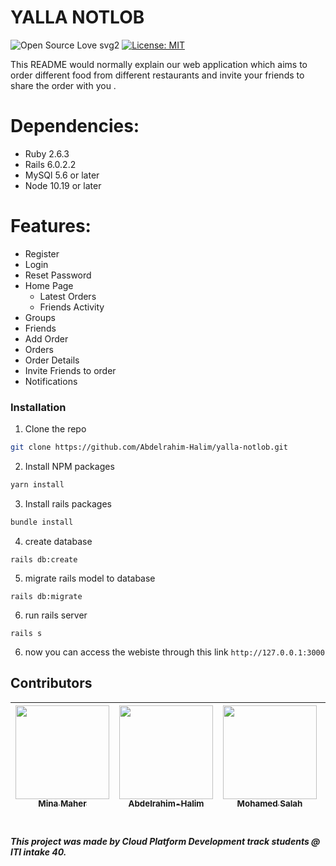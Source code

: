 # YALLA NOTLOB

![Open Source Love svg2](https://badges.frapsoft.com/os/v2/open-source.svg?v=103)
[![License: MIT](https://img.shields.io/badge/License-MIT-yellow.svg)](https://github.com/atefhares/CrowdFunding-Web-App/blob/master/LICENSE)

This README would normally explain our web application which aims to order different food from different restaurants  and invite your friends to share the order with you .
# Dependencies:
* Ruby 2.6.3
* Rails 6.0.2.2
* MySQl 5.6 or later
* Node 10.19 or later
# Features:

* Register
* Login
* Reset Password
* Home Page
  * Latest Orders
  * Friends Activity
* Groups
* Friends
* Add Order
* Orders
* Order Details
* Invite Friends to order
* Notifications

### Installation

1. Clone the repo
```sh
git clone https://github.com/Abdelrahim-Halim/yalla-notlob.git
```
2. Install NPM packages
```sh
yarn install
```
3. Install rails packages
```sh
bundle install
```
4. create database
```
rails db:create
```
5. migrate rails model to database 
```
rails db:migrate
```
6. run rails server
```
rails s
```
6. now you can access the webiste through this link ```http://127.0.0.1:3000```


## Contributors


| [<img src="https://avatars0.githubusercontent.com/u/53441349?s=460&u=377b4f764127abe9b946eb3f2339fe737aa9d3f6&v=4" width="150px;" height="150px;"/><br /><sub><b>Mina Maher</b></sub>](https://g...content-available-to-author-only...b.com/MinaMaher0) | [<img src="https://avatars1.githubusercontent.com/u/58033193?s=460&u=b8a7f10d241a2502efe1cf9b127d25af29a6265c&v=4" width="150px;" height="150px;"/><br /><sub><b>Abdelrahim-Halim</b></sub>](https://g...content-available-to-author-only...b.com/Abdelrahim-Halim) | [<img src="https://avatars3.githubusercontent.com/u/35411763?s=460&u=1f6aadfa60556c893f128024ff658b2a8a84c729&v=4" width="150px;" height="150px;"/><br /><sub><b>Mohamed Salah</b></sub>](https://g...content-available-to-author-only...b.com/mo7amedsalah) | [<img src="https://avatars2.githubusercontent.com/u/53238936?s=460&u=8d92103c7cb10eda69a5fb1bc3485554c58972ff&v=4" width="150px;" height="150px;"/><br /><sub><b>Shimaa AbdElazaim</b></sub>](https://g...content-available-to-author-only...b.com/shimaa829)| [<img src="https://avatars0.githubusercontent.com/u/30927332?s=460&u=563893a41a5458a5dc52d7a19dba81c7f7fe947d&v=4" width="150px;" height="150px;"/><br /><sub><b>Esraa Salah</b></sub>](https://g...content-available-to-author-only...b.com/EsraaSalah28) 
| :---: | :---: | :---: | :---: |:---: | 
#

**_This project was made by Cloud Platform Development track students @ ITI intake 40._**
